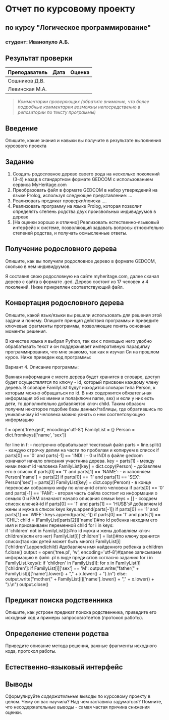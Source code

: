 # Отчет по курсовому проекту
## по курсу "Логическое программирование"

### студент: Иванопуло А.Б.

## Результат проверки

| Преподаватель     | Дата         |  Оценка       |
|-------------------|--------------|---------------|
| Сошников Д.В. |              |               |
| Левинская М.А.|              |               |

> *Комментарии проверяющих (обратите внимание, что более подробные комментарии возможны непосредственно в репозитории по тексту программы)*

## Введение

Опишите, какие знания и навыки вы получите в результате выполнения курсового проекта

## Задание

 1. Создать родословное дерево своего рода на несколько поколений (3-4) назад в стандартном формате GEDCOM с использованием сервиса MyHeritage.com 
 2. Преобразовать файл в формате GEDCOM в набор утверждений на языке Prolog, используя следующее представление: ...
 3. Реализовать предикат проверки/поиска .... 
 4. Реализовать программу на языке Prolog, которая позволит определять степень родства двух произвольных индивидуумов в дереве
 5. [На оценки хорошо и отлично] Реализовать естественно-языковый интерфейс к системе, позволяющий задавать вопросы относительно степеней родства, и получать осмысленные ответы. 

## Получение родословного дерева

Опишите, как вы получили родословное дерево в формате GEDCOM, сколько в нем индивидуумов.

Я составил свою родословную на сайте myheritage.com, далее скачал дерево с сайта в формате .ged. Дерево состоит из 17 человек и 4 поколений. Ниже прикреплен соответствующий файл.

## Конвертация родословного дерева

Опишите, какой язык/языки вы решили использовать для решения этой задачи и почему. Опишите принцип действия программы и приведите ключевые фрагменты 
программы, позволяющие понять основные моменты решения.

В качестве языка я выбрал Python, так как с помощью него удобно обрабатывать текст и он поддерживает императивную парадигму программирования, что мне знакомо, так как я изучал Си на прошлом курсе. Ниже приведен код программы:

Вариант 4.
Описание программы:

Важная информация с моего дерева будет хранится в словаре, доступ будет осуществлятся по ключу - id, который присвоен каждому члену дерева. В словаре FamilyList будут находится словари типа Person, к которым можно обращаться по id. В 
них содержится обязательная информация об их имени и пола(ключи name, sex) и если у них есть дети, то дополнительно добавляется ключ child.
Таким образом получим некоторое подобие базы данных/таблицы, где обратившись по уникальному id человека можно узнать о нем соответсвующую информацию

f = open('tree.ged', encoding='utf-8')
FamilyList = {}
Person = dict.fromkeys(['name', 'sex']) 
 
for line in f: - построчно обрабатывает текстовый файл
    parts = line.split() - каждую строчку делим на части по пробелам и копируем в список 
    if parts[0] == '0' and parts[-1] == 'INDI': - 0 и INDI в файле gedcom означают начало описания участника дерева. 
        key = parts[1]  - между ними лежит id человека
        FamilyList[key] = dict.copy(Person) - добавляем его в список
    if parts[0] == '1' and parts[1] == 'NAME': - и заполняем
        Person['name'] = parts[2]
    if parts[0] == '1' and parts[1] == 'SEX':
        Person['sex'] = parts[2]
        FamilyList[key] = dict.copy(Person) - в конце переносим собранную инфу по ключу-id этого человека
    if parts[0] == '0' and parts[-1] == 'FAM': - вторая часть файла состоит из информации о семьях 0 и FAM означают начало описания семьи
        keys = [] - создаем список ключей-id
    if parts[0] == '1' and parts[1] == 'HUSB':# добавляем id жены и мужа в список keys
        keys.append(parts[-1])
    if parts[0] == '1' and parts[1] == 'WIFE':
        keys.append(parts[-1])
    if parts[0] == '1' and parts[1] == 'CHIL':
        child = (FamilyList[parts[2]]['name'])#по id ребенка находим его имя и присваиваем переменной child
        for i in keys:                        
            if 'children' not in FamilyList[i]:#по id мужа и жены добавляем ключ children(если его нет)
                FamilyList[i]['children'] = list()#по ключу хранится список(так как детей может быть много)
            FamilyList[i]['children'].append(child) #добавляем имя найденного ребенка в children
f.close()
output = open('tree.pl', 'w', encoding='utf-8')#далее записываем информацию в файл .pl в виде предикатов согласно заданию
for i in FamilyList.keys():
    if 'children' in FamilyList[i]:
        for x in FamilyList[i]['children']:
            if FamilyList[i]['sex'] == 'M':
                output.write("father(" + FamilyList[i]['name'].lower() + "," + x.lower() + ").\n")
            else:
                output.write("mother(" + FamilyList[i]['name'].lower() + "," + x.lower() + ").\n")
output.close()


## Предикат поиска родственника

Опишите, как устроен предикат поиска родственника, приведите его исходный код и примеры запросов/ответов (протокол работы).

## Определение степени родства

Приведите описание метода решения, важные фрагменты исходного кода, протокол работы.

## Естественно-языковый интерфейс

## Выводы

Сформулируйте *содержательные* выводы по курсовому проекту в целом. Чему он вас научила? 
Над чем заставила задуматься? Помните, что несодержательные выводы -
самая частая причина снижения оценки.
